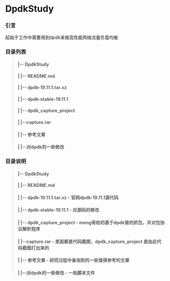 # DpdkStudy

### 引言

 起始于工作中需要用到dpdk来做高性能网络流量负载均衡

### 目录列表

> #### |-- DpdkStudy
>
> #### |   |-- README.md
>
> #### |   |-- dpdk-19.11.1.tar.xz
>
> #### |   |-- dpdk-stable-19.11.1
>
> #### |   |-- dpdk_capture_project
>
> #### |   |--capture.rar
>
> #### |   |-- 参考文章
>
> #### |   |--对dpdk的一些修改

### 目录说明

> #### |-- DpdkStudy
>
> #### |   |-- README.md
>
> #### |   |-- dpdk-19.11.1.tar.xz    -  官网dpdk-19.11.1源代码
>
> #### |   |-- dpdk-stable-19.11.1   -  对源码的修改
>
> #### |   |-- dpdk_capture_project  -  meng哥给的基于dpdk做的抓包，并对包协议解析程序
>
> #### |   |--capture.rar   -  里面都是代码截图，dpdk_capture_project 是由此代码截图打出来的
>
> #### |   |-- 参考文章    -  研究过程中查询到的一些值得参考的文章
>
> #### |   |--对dpdk的一些修改    -   一些脚本文件

